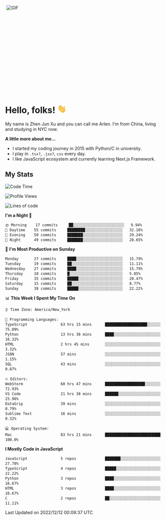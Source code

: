 <img align="right" alt="GIF" src="https://media.giphy.com/media/xUA7bdpLxQhsSQdyog/giphy.gif" width="500" height="320" />

# Hello, folks! <img src="https://raw.githubusercontent.com/arlenxuzj/arlenxuzj/master/assets/wave.gif" width="30px">

My name is Zhen Jun Xu and you can call me Arlen. I'm from China, living and studying in NYC now.

**A little more about me...**

 - I started my coding journey in 2015 with Python/C in university.
 - I play in `.tsx?`, `.jsx?`, `css` every day.
 - I like JavaScript ecosystem and currently learning Next.js Framework.

## My Stats

<!--START_SECTION:waka-->
![Code Time](http://img.shields.io/badge/Code%20Time-2%2C718%20hrs%2051%20mins-blue)

![Profile Views](http://img.shields.io/badge/Profile%20Views-0-blue)

![Lines of code](https://img.shields.io/badge/From%20Hello%20World%20I%27ve%20Written-236%20Thousand%20lines%20of%20code-blue)

**I'm a Night 🦉** 

```text
🌞 Morning    17 commits     ██░░░░░░░░░░░░░░░░░░░░░░░   9.94% 
🌆 Daytime    55 commits     ████████░░░░░░░░░░░░░░░░░   32.16% 
🌃 Evening    50 commits     ███████░░░░░░░░░░░░░░░░░░   29.24% 
🌙 Night      49 commits     ███████░░░░░░░░░░░░░░░░░░   28.65%

```
📅 **I'm Most Productive on Sunday** 

```text
Monday       27 commits     ████░░░░░░░░░░░░░░░░░░░░░   15.79% 
Tuesday      19 commits     ██░░░░░░░░░░░░░░░░░░░░░░░   11.11% 
Wednesday    27 commits     ████░░░░░░░░░░░░░░░░░░░░░   15.79% 
Thursday     10 commits     █░░░░░░░░░░░░░░░░░░░░░░░░   5.85% 
Friday       35 commits     █████░░░░░░░░░░░░░░░░░░░░   20.47% 
Saturday     15 commits     ██░░░░░░░░░░░░░░░░░░░░░░░   8.77% 
Sunday       38 commits     █████░░░░░░░░░░░░░░░░░░░░   22.22%

```


📊 **This Week I Spent My Time On** 

```text
⌚︎ Time Zone: America/New_York

💬 Programming Languages: 
TypeScript               63 hrs 15 mins      ███████████████████░░░░░░   75.89% 
Python                   13 hrs 36 mins      ████░░░░░░░░░░░░░░░░░░░░░   16.32% 
HTML                     2 hrs 45 mins       ░░░░░░░░░░░░░░░░░░░░░░░░░   3.32% 
JSON                     57 mins             ░░░░░░░░░░░░░░░░░░░░░░░░░   1.15% 
SQL                      43 mins             ░░░░░░░░░░░░░░░░░░░░░░░░░   0.87%

🔥 Editors: 
WebStorm                 60 hrs 47 mins      ██████████████████░░░░░░░   72.93% 
VS Code                  21 hrs 38 mins      ██████░░░░░░░░░░░░░░░░░░░   25.96% 
DataGrip                 39 mins             ░░░░░░░░░░░░░░░░░░░░░░░░░   0.79% 
Sublime Text             16 mins             ░░░░░░░░░░░░░░░░░░░░░░░░░   0.32%

💻 Operating System: 
Mac                      83 hrs 21 mins      █████████████████████████   100.0%

```

**I Mostly Code in JavaScript** 

```text
JavaScript               5 repos             ███████░░░░░░░░░░░░░░░░░░   27.78% 
TypeScript               4 repos             █████░░░░░░░░░░░░░░░░░░░░   22.22% 
Python                   3 repos             ████░░░░░░░░░░░░░░░░░░░░░   16.67% 
HTML                     3 repos             ████░░░░░░░░░░░░░░░░░░░░░   16.67% 
C                        2 repos             ██░░░░░░░░░░░░░░░░░░░░░░░   11.11%

```



 Last Updated on 2022/12/12 00:09:37 UTC
<!--END_SECTION:waka-->
